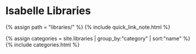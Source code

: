 # Isabelle Libraries

{% assign path = "libraries/" %}
{% include quick_link_note.html %}

{% assign categories = site.libraries | group_by:"category" | sort:"name" %}
{% include categories.html %}
